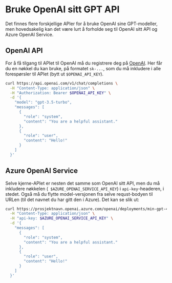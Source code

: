 # Bruke OpenAI sitt GPT API

Det finnes flere forskjellige APIer for å bruke OpenAI sine GPT-modeller, men hovedsakelig kan det være lurt å forholde seg til OpenAI sitt API og Azure OpenAI Service.

## OpenAI API

For å få tilgang til APIet til OpenAI må du registrere deg på [OpenAI](https://platform.openai.com/). Her får du en nøkkel du kan bruke, på formatet `sk-...`, som du må inkludere i alle forespørsler til APIet (bytt ut `$OPENAI_API_KEY`).

```bash
curl https://api.openai.com/v1/chat/completions \
  -H "Content-Type: application/json" \
  -H "Authorization: Bearer $OPENAI_API_KEY" \
  -d '{
    "model": "gpt-3.5-turbo",
    "messages": [
      {
        "role": "system",
        "content": "You are a helpful assistant."
      },
      {
        "role": "user",
        "content": "Hello!"
      }
    ]
  }'
```

## Azure OpenAI Service

Selve kjerne-APIet er nesten det samme som OpenAI sitt API, men du må inkludere nøkkelen (` $AZURE_OPENAI_SERVICE_API_KEY`) i `api-key`-headeren, i stedet. Også må du flytte model-versjonen fra selve requst-bodyen til URLen (til det navnet du har gitt den i Azure). Det kan se slik ut:

```bash
curl https://prosjektnavn.openai.azure.com/openai/deployments/min-gpt-4/chat/completions?api-version=2023-08-01-preview \
  -H "Content-Type: application/json" \
  -H "api-key: $AZURE_OPENAI_SERVICE_API_KEY" \
  -d '{
    "messages": [
      {
        "role": "system",
        "content": "You are a helpful assistant."
      },
      {
        "role": "user",
        "content": "Hello!"
      }
    ]
  }'
```
